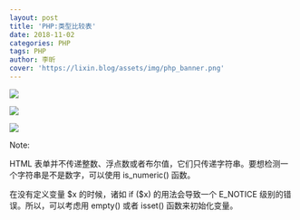 ```yaml
---
layout: post
title: 'PHP:类型比较表'
date: 2018-11-02
categories: PHP
tags: PHP
author: 李昕
cover: 'https://lixin.blog/assets/img/php_banner.png'
---
```


![](https://lixin.blog/assets/post_img/php_type_img_1.png)

![](https://lixin.blog/assets/post_img/php_type_img_2.png)

![](https://lixin.blog/assets/post_img/php_type_img_3.png)

Note:

HTML 表单并不传递整数、浮点数或者布尔值，它们只传递字符串。要想检测一个字符串是不是数字，可以使用 is_numeric() 函数。


在没有定义变量 \$x 的时候，诸如 if (\$x) 的用法会导致一个 E_NOTICE 级别的错误。所以，可以考虑用 empty() 或者 isset() 函数来初始化变量。

